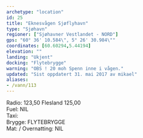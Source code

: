 ```yaml
---
archetype: "location"
id: 25
title: "Eknesvågen Sjøflyhavn"
type: "Sjøhavn"
regioner: ["Sjøhavner Vestlandet - NORD"]
gps: "60° 36' 10.584\", 5° 26' 30.984\""
coordinates: [60.60294,5.44194]
elevation: ""
landing: "Ukjent"
docking: "Flytebrygge"
warning: "OBS ! 20 moh Spenn inne i vågen."
updated: "Sist oppdatert 31. mai 2017 av mikael"
aliases:
- /vann/113
---
```


Radio:  123,50  Flesland 125,00\
Fuel:  NIL\
Taxi:\
Brygge: FLYTEBRYGGE\
Mat: / Overnatting: NIL
